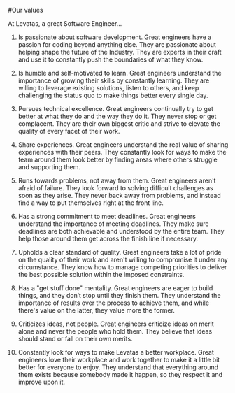 #Our values

At Levatas, a great Software Engineer…

1. Is passionate about software development. Great engineers have a passion for coding beyond anything else. They are passionate about helping shape the future of the Industry. They are experts in their craft and use it to constantly push the boundaries of what they know. 

2. Is humble and self-motivated to learn. Great engineers understand the importance of growing their skills by constantly learning. They are willing to leverage existing solutions, listen to others, and keep challenging the status quo to make things better every single day.

3. Pursues technical excellence. Great engineers continually try to get better at what they do and the way they do it. They never stop or get complacent. They are their own biggest critic and strive to elevate the quality of every facet of their work.

4. Share experiences. Great engineers understand the real value of sharing experiences with their peers. They constantly look for ways to make the team around them look better by finding areas where others struggle and supporting them.

5. Runs towards problems, not away from them. Great engineers aren't afraid of failure. They look forward to solving difficult challenges as soon as they arise. They never back away from problems, and instead find a way to put themselves right at the front line. 

6. Has a strong commitment to meet deadlines. Great engineers understand the importance of meeting deadlines. They make sure deadlines are both achievable and understood by the entire team. They help those around them get across the finish line if necessary.

7. Upholds a clear standard of quality. Great engineers take a lot of pride on the quality of their work and aren't willing to compromise it under any circumstance. They know how to manage competing priorities to deliver the best possible solution within the imposed constraints.

8. Has a "get stuff done" mentality. Great engineers are eager to build things, and they don’t stop until they finish them. They understand the importance of results over the process to achieve them, and while there's value on the latter, they value more the former.

9. Criticizes ideas, not people. Great engineers criticize ideas on merit alone and never the people who hold them. They believe that ideas should stand or fall on their own merits.

10. Constantly look for ways to make Levatas a better workplace. Great engineers love their workplace and work together to make it a little bit better for everyone to enjoy. They understand that everything around them exists because somebody made it happen, so they respect it and improve upon it.




#

